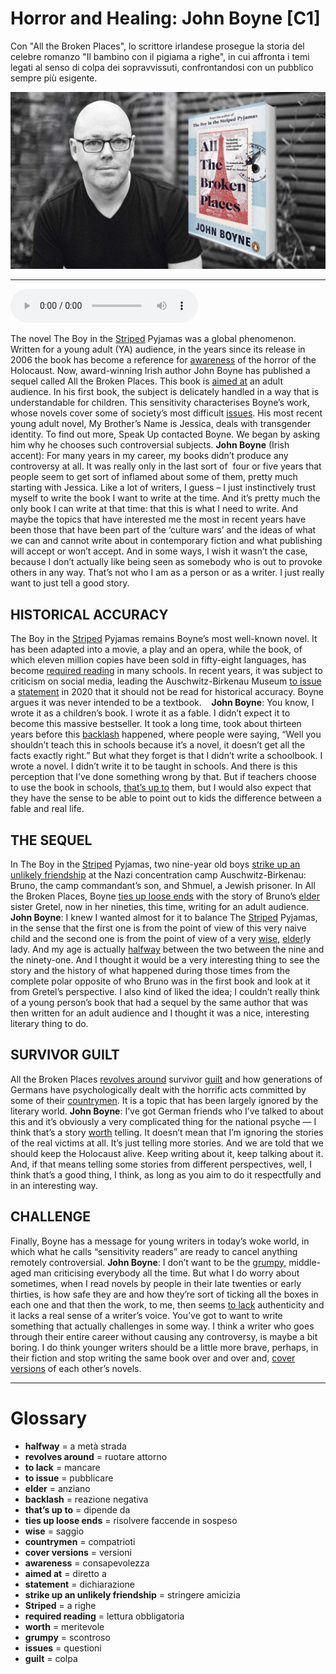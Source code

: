 # Horror and Healing: John Boyne   [C1]

Con "All the Broken Places", lo scrittore irlandese prosegue la storia del celebre romanzo "Il bambino con il pigiama a righe", in cui affronta i temi legati al senso di colpa dei sopravvissuti, confrontandosi con un pubblico sempre più esigente.

![](Horror%20and%20Healing%20John%20Boyne.jpg)

--------------

<div>
<audio controls autoplay>
    <source src="https:/raw.githubusercontent.com/dartie/speakup/2023-11/Horror%20and%20Healing%20John%20Boyne.mp3" type="audio/mpeg">
</audio>
</div>


The novel The Boy in the [Striped](## "a righe") Pyjamas was a global phenomenon. Written for a young adult (YA) audience, in the years since its release in 2006 the book has become a reference for [awareness](## "consapevolezza") of the horror of the Holocaust. Now, award-winning Irish author John Boyne has published a sequel called All the Broken Places. This book is [aimed at](## "diretto a") an adult audience.
In his first book, the subject is delicately handled in a way that is understandable for children. This sensitivity characterises Boyne’s work, whose novels cover some of society’s most difficult [issues](## "questioni"). His most recent young adult novel, My Brother’s Name is Jessica, deals with transgender identity. To find out more, Speak Up contacted Boyne. We began by asking him why he chooses such controversial subjects.
**John Boyne** (Irish accent): For many years in my career, my books didn’t produce any controversy at all. It was really only in the last sort of  four or five years that people seem to get sort of inflamed about some of them, pretty much starting with Jessica. Like a lot of writers, I guess – I just instinctively trust myself to write the book I want to write at the time. And it’s pretty much the only book I can write at that time: that this is what I need to write. And maybe the topics that have interested me the most in recent years have been those that have been part of the ‘culture wars’ and the ideas of what we can and cannot write about in contemporary fiction and what publishing will accept or won’t accept. And in some ways, I wish it wasn’t the case, because I don’t actually like being seen as somebody who is out to provoke others in any way. That’s not who I am as a person or as a writer. I just really want to just tell a good story.

## HISTORICAL ACCURACY
The Boy in the [Striped](## "a righe") Pyjamas remains Boyne’s most well-known novel. It has been adapted into a movie, a play and an opera, while the book, of which eleven million copies have been sold in fifty-eight languages, has become [required reading](## "lettura obbligatoria") in many schools. In recent years, it was subject to criticism on social media, leading the Auschwitz-Birkenau Museum [to issue](## "pubblicare") a [statement](## "dichiarazione") in 2020 that it should not be read for historical accuracy. Boyne argues it was never intended to be a textbook.   
**John Boyne**: You know, I wrote it as a children’s book. I wrote it as a fable. I didn’t expect it to become this massive bestseller. It took a long time, took about thirteen years before this [backlash](## "reazione negativa") happened, where people were saying, “Well you shouldn’t teach this in schools because it’s a novel, it doesn’t get all the facts exactly right.” But what they forget is that I didn’t write a schoolbook. I wrote a novel. I didn’t write it to be taught in schools. And there is this perception that I’ve done something wrong by that. But if teachers choose to use the book in schools, [that’s up to](## "dipende da") them, but I would also expect that they have the sense to be able to point out to kids the difference between a fable and real life.

## THE SEQUEL
In The Boy in the [Striped](## "a righe") Pyjamas, two nine-year old boys [strike up an unlikely friendship](## "stringere amicizia") at the Nazi concentration camp Auschwitz-Birkenau: Bruno, the camp commandant’s son, and Shmuel, a Jewish prisoner. In All the Broken Places, Boyne [ties up loose ends](## "risolvere faccende in sospeso") with the story of Bruno’s [elder](## "anziano") sister Gretel, now in her nineties, this time, writing for an adult audience.   
**John Boyne**: I knew I wanted almost for it to balance The [Striped](## "a righe") Pyjamas, in the sense that the first one is from the point of view of this very naive child and the second one is from the point of view of a very [wise](## "saggio"), [elder](## "anziano")ly lady. And my age is actually [halfway](## "a metà strada") between the two between the nine and the ninety-one. And I thought it would be a very interesting thing to see the story and the history of what happened during those times from the complete polar opposite of who Bruno was in the first book and look at it from Gretel’s perspective. I also kind of liked the idea; I couldn’t really think of a young person’s book that had a sequel by the same author that was then written for an adult audience and I thought it was a nice, interesting literary thing to do.

## SURVIVOR GUILT
All the Broken Places [revolves around](## "ruotare attorno") survivor [guilt](## "colpa") and how generations of Germans have psychologically dealt with the horrific acts committed by some of their [countrymen](## "compatrioti"). It is a topic that has been largely ignored by the literary world.
**John Boyne**: I’ve got German friends who I’ve talked to about this and it’s obviously a very complicated thing for the national psyche — I think that’s a story [worth](## "meritevole") telling. It doesn’t mean that I’m ignoring the stories of the real victims at all. It’s just telling more stories. And we are told that we should keep the Holocaust alive. Keep writing about it, keep talking about it. And, if that means telling some stories from different perspectives, well, I think that’s a good thing, I think, as long as you aim to do it respectfully and in an interesting way.

## CHALLENGE
Finally, Boyne has a message for young writers in today’s woke world, in which what he calls “sensitivity readers” are ready to cancel anything remotely controversial.
**John Boyne**: I don’t want to be the [grumpy](## "scontroso"), middle-aged man criticising everybody all the time. But what I do worry about sometimes, when I read novels by people in their late twenties or early thirties, is how safe they are and how they’re sort of ticking all the boxes in each one and that then the work, to me, then seems [to lack](## "mancare") authenticity and it lacks a real sense of a writer’s voice. You’ve got to want to write something that actually challenges in some way. I think a writer who goes through their entire career without causing any controversy, is maybe a bit boring. I do think younger writers should be a little more brave, perhaps, in their fiction and stop writing the same book over and over and, [cover versions](## "versioni") of each other’s novels.

--------------

<div style = "display:block; clear:both; page-break-after:always;"></div>

# Glossary
* **halfway** = a metà strada
* **revolves around** = ruotare attorno
* **to lack** = mancare
* **to issue** = pubblicare
* **elder** = anziano
* **backlash** = reazione negativa
* **that’s up to** = dipende da
* **ties up loose ends** = risolvere faccende in sospeso
* **wise** = saggio
* **countrymen** = compatrioti
* **cover versions** = versioni
* **awareness** = consapevolezza
* **aimed at** = diretto a
* **statement** = dichiarazione
* **strike up an unlikely friendship** = stringere amicizia
* **Striped** = a righe
* **required reading** = lettura obbligatoria
* **worth** = meritevole
* **grumpy** = scontroso
* **issues** = questioni
* **guilt** = colpa
